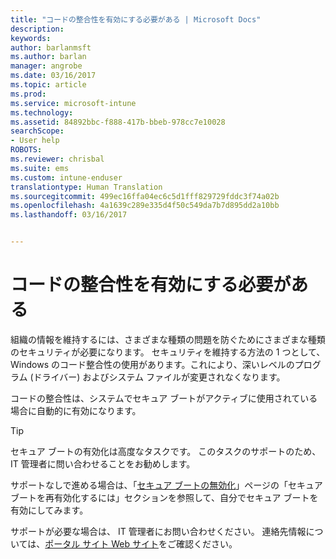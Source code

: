 ```yaml
---
title: "コードの整合性を有効にする必要がある | Microsoft Docs"
description: 
keywords: 
author: barlanmsft
ms.author: barlan
manager: angrobe
ms.date: 03/16/2017
ms.topic: article
ms.prod: 
ms.service: microsoft-intune
ms.technology: 
ms.assetid: 84892bbc-f888-417b-bbeb-978cc7e10028
searchScope:
- User help
ROBOTS: 
ms.reviewer: chrisbal
ms.suite: ems
ms.custom: intune-enduser
translationtype: Human Translation
ms.sourcegitcommit: 499ec16ffa04ec6c5d1fff829729fddc3f74a02b
ms.openlocfilehash: 4a1639c289e335d4f50c549da7b7d895dd2a10bb
ms.lasthandoff: 03/16/2017


---
```


# <a name="you-need-to-enable-code-integrity"></a>コードの整合性を有効にする必要がある

組織の情報を維持するには、さまざまな種類の問題を防ぐためにさまざまな種類のセキュリティが必要になります。 セキュリティを維持する方法の 1 つとして、Windows のコード整合性の使用があります。これにより、深いレベルのプログラム (ドライバー) およびシステム ファイルが変更されなくなります。

コードの整合性は、システムでセキュア ブートがアクティブに使用されている場合に自動的に有効になります。

> [!Tip]
> セキュア ブートの有効化は高度なタスクです。 このタスクのサポートのため、IT 管理者に問い合わせることをお勧めします。

サポートなしで進める場合は、「[セキュア ブートの無効化](https://msdn.microsoft.com/library/windows/hardware/dn898540(v=vs.85).aspx)」ページの「セキュア ブートを再有効化するには」セクションを参照して、自分でセキュア ブートを有効にしてみます。

サポートが必要な場合は、 IT 管理者にお問い合わせください。 連絡先情報については、[ポータル サイト Web サイト](http://portal.manage.microsoft.com)をご確認ください。

